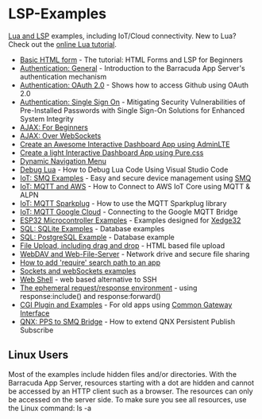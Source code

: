 # LSP-Examples
 [Lua and LSP](https://realtimelogic.com/products/lua-server-pages/) examples, including IoT/Cloud connectivity. New to Lua? Check out the [online Lua tutorial](https://tutorial.realtimelogic.com/).


* [Basic HTML form](html-form) - The tutorial: HTML Forms and LSP for Beginners
* [Authentication: General](authentication) - Introduction to the Barracuda App Server's authentication mechanism
* [Authentication: OAuth 2.0](oauth) - Shows how to access Github using OAuth 2.0
* [Authentication: Single Sign On](fs-sso) - Mitigating Security Vulnerabilities of Pre-Installed Passwords with Single Sign-On Solutions for Enhanced System Integrity
* [AJAX: For Beginners](AJAX)
* [AJAX: Over WebSockets](AJAX-Over-WebSockets)
* [Create an Awesome Interactive Dashboard App using AdminLTE](Dashboard)
* [Create a light Interactive Dashboard App using Pure.css](Light-Dashboard)
* [Dynamic Navigation Menu](Dynamic-Nav-Menu)
* [Debug Lua](Lua-Debug) - How to Debug Lua Code Using Visual Studio Code
* [IoT: SMQ Examples](SMQ-examples) - Easy and secure device management using [SMQ](https://realtimelogic.com/ba/doc/?url=SMQ.html)
* [IoT: MQTT and AWS](AWS-MQTT) - How to Connect to AWS IoT Core using MQTT & ALPN
* [IoT: MQTT Sparkplug](Sparkplug) - How to use the MQTT Sparkplug library
* [IoT: MQTT Google Cloud](Cloud-IoT-Core) - Connecting to the Google MQTT Bridge
* [ESP32 Microcontroller Examples](ESP32) - Examples designed for [Xedge32](https://realtimelogic.com/downloads/bas/ESP32/)
* [SQL: SQLite Examples](SQLite) - Database examples
* [SQL: PostgreSQL Example](PostgreSQL) - Database example
* [File Upload, including drag and drop](upload) - HTML based file upload
* [WebDAV and Web-File-Server](File-Server) - Network drive and secure file sharing
* [How to add 'require' search path to an app](require-test)
* [Sockets and webSockets examples](socket-examples)
* [Web Shell](Web-Shell) - web based alternative to SSH
* [The ephemeral request/response environment](command-env) - using response:include() and response:forward()
* [CGI Plugin and Examples](CGI) - For old apps using [Common Gateway Interface](https://realtimelogic.com/articles/Barracuda-Server-versus-CGI)
* [QNX: PPS to SMQ Bridge](QNX/PPS) -  How to extend QNX Persistent Publish Subscribe

## Linux Users

Most of the examples include hidden files and/or directories. With the
Barracuda App Server, resources starting with a dot are hidden and
cannot be accessed by an HTTP client such as a browser. The resources
can only be accessed on the server side. To make sure you see all
resources, use the Linux command: ls -a
